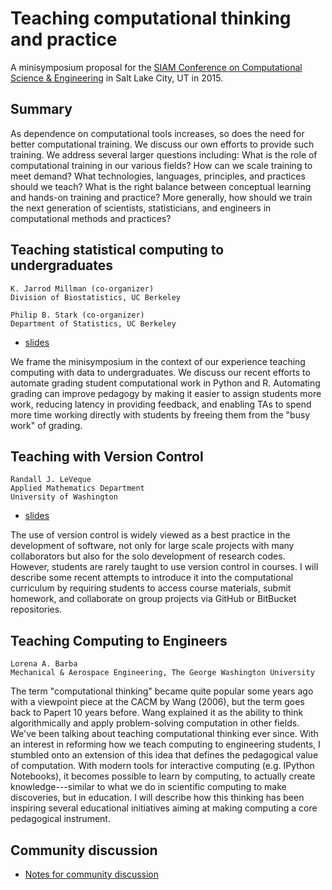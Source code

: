 # Teaching computational thinking and practice


A minisymposium proposal for the [SIAM Conference on Computational Science &
Engineering](http://www.siam.org/meetings/cse15) in Salt Lake City, UT in
2015.

## Summary

As dependence on computational tools increases, so does the need for better
computational training.
We discuss our own efforts to provide such training.
We address several larger questions including:
What is the role of computational training in our various fields?
How can we scale training to meet demand?
What technologies, languages, principles, and practices should we teach?
What is the right balance between conceptual learning and hands-on training and practice?
More generally, how should we train the next generation of
scientists, statisticians, and engineers in computational methods and
practices?


## Teaching statistical computing to undergraduates

    K. Jarrod Millman (co-organizer)
    Division of Biostatistics, UC Berkeley

    Philip B. Stark (co-organizer)
    Department of Statistics, UC Berkeley

* [slides](slides/ms78-millman.pdf)

We frame the minisymposium in the context of our
experience teaching computing with data to undergraduates.
We discuss our recent efforts to automate grading student computational
work in Python and R.
Automating grading can improve pedagogy by
making it easier to assign students more work,
reducing latency in providing feedback,
and enabling TAs to spend more time working directly with students
by freeing them from the "busy work" of grading.


## Teaching with Version Control

    Randall J. LeVeque
    Applied Mathematics Department
    University of Washington

* [slides](slides/ms78-leveque.pdf)

The use of version control is widely viewed as a best practice in
the development of software, not only for large scale projects with
many collaborators but also for the solo development of research
codes.  However, students are rarely taught to use version control
in courses.  I will describe some recent attempts to introduce it
into the computational curriculum by requiring students to access
course materials, submit homework, and collaborate on group projects
via GitHub or BitBucket repositories.


## Teaching Computing to Engineers

    Lorena A. Barba
    Mechanical & Aerospace Engineering, The George Washington University

The term "computational thinking" became quite popular some years ago with a
viewpoint piece at the CACM by Wang (2006), but the term goes back to Papert 10
years before. Wang explained it as the ability to think algorithmically and
apply problem-solving computation in other fields. We've been talking about
teaching computational thinking ever since. With an interest in reforming how
we teach computing to engineering students, I stumbled onto an extension of
this idea that defines the pedagogical value of computation. With modern tools
for interactive computing (e.g. IPython Notebooks), it becomes possible to
learn by computing, to actually create knowledge---similar to what we do in
scientific computing to make discoveries, but in education. I will describe how
this thinking has been inspiring several educational initiatives aiming at
making computing a core pedagogical instrument.

## Community discussion

* [Notes for community discussion](https://github.com/jarrodmillman/cse2015/wiki)

